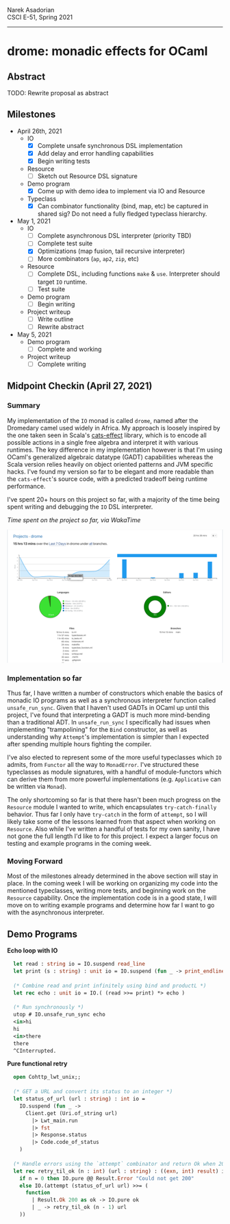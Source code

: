 Narek Asadorian \
CSCI E-51, Spring 2021

---

# drome: monadic effects for OCaml 

## Abstract

TODO: Rewrite proposal as abstract

## Milestones

* April 26th, 2021
  * IO
    - [x] Complete unsafe synchronous DSL implementation
    - [x] Add delay and error handling capabilities
    - [x] Begin writing tests
  * Resource
    - [ ] Sketch out Resource DSL signature
  * Demo program
    - [x] Come up with demo idea to implement via IO and Resource
  * Typeclass
    - [x] Can combinator functionality (bind, map, etc) be captured in shared sig? Do not need a fully fledged typeclass hierarchy.

* May 1, 2021
  * IO
    - [ ] Complete asynchronous DSL interpreter (priority TBD)
    - [ ] Complete test suite
    - [x] Optimizations (map fusion, tail recursive interpreter)
    - [ ] More combinators (`ap`, `ap2`, `zip`, etc)
  * Resource
    - [ ] Complete DSL, including functions `make` & `use`. Interpreter
        should target `IO` runtime.
    - [ ] Test suite
  * Demo program
    - [ ] Begin writing
  * Project writeup
    - [ ] Write outline
    - [ ] Rewrite abstract

* May 5, 2021
  * Demo program
    - [ ] Complete and working
  * Project writeup
    - [ ] Complete writing 

## Midpoint Checkin (April 27, 2021)

### Summary

My implementation of the `IO` monad is called `drome`, named after the Dromedary camel used widely in Africa. My approach is loosely inspired by the one taken seen in Scala's [cats-effect](https://github.com/typelevel/cats-effect) library, which is to encode all possible actions in a single free algebra and interpret it with various runtimes. The key difference in my implementation however is that I'm using OCaml's generalized algebraic datatype (GADT) capabilities whereas the Scala version relies heavily on object oriented patterns and JVM specific hacks. I've found my version so far to be elegant and more readable than the `cats-effect`'s source code, with a predicted tradeoff being runtime performance.

I've spent 20+ hours on this project so far, with a majority of the time being
spent writing and debugging the `IO` DSL interpreter.

_Time spent on the project so far, via WakaTime_

![](img/checkpoint.png)

### Implementation so far

Thus far, I have written a number of constructors which enable the basics of
monadic IO programs as well as a synchronous interpreter function called
`unsafe_run_sync`. Given that I haven't used GADTs in OCaml up until this project, I've found that interpreting a GADT is much more mind-bending than a traditional ADT. In `unsafe_run_sync` I specifically had issues when implementing "trampolining" for the `Bind` constructor, as well as understanding why `Attempt`'s implementation is simpler than I expected after spending multiple hours fighting the compiler.

I've also elected to represent some of the more useful typeclasses which `IO`
admits, from `Functor` all the way to `MonadError`. I've structured these
typeclasses as module signatures, with a handful of module-functors which can
derive them from more powerful implementations (e.g. `Applicative` can be written via `Monad`).

The only shortcoming so far is that there hasn't been much progress on the
`Resource` module I wanted to write, which encapsulates `try-catch-finally`
behavior. Thus far I only have `try-catch` in the form of `attempt`, so I will
likely take some of the lessons learned from that aspect when working on
`Resource`. Also while I've written a handful of tests for my own sanity, I have not gone the full length I'd like to for this project. I expect a larger focus on testing and example programs in the coming week.

### Moving Forward

Most of the milestones already determined in the above section will stay in place. In the coming week I will be working on organizing my code into the mentioned typeclasses, writing more tests, and beginning work on the `Resource`
capability. Once the implementation code is in a good state, I will move on to
writing example programs and determine how far I want to go with the asynchronous interpreter.

## Demo Programs

__Echo loop with IO__

```ocaml
  let read : string io = IO.suspend read_line
  let print (s : string) : unit io = IO.suspend (fun _ -> print_endline s)
  
  (* Combine read and print infinitely using bind and productL *)
  let rec echo : unit io = IO.( (read >>= print) *> echo )

  (* Run synchronously *)
  utop # IO.unsafe_run_sync echo
  <in>hi
  hi
  <in>there
  there
  ^CInterrupted.
```

__Pure functional retry__

```ocaml
  open Cohttp_lwt_unix;;

  (* GET a URL and convert its status to an integer *)
  let status_of_url (url : string) : int io =
    IO.suspend (fun _ ->
      Client.get (Uri.of_string url)
        |> Lwt_main.run
        |> fst
        |> Response.status
        |> Code.code_of_status
    )

  (* Handle errors using the `attempt` combinator and return Ok when 200 *)
  let rec retry_til_ok (n : int) (url : string) : ((exn, int) result) io =
    if n = 0 then IO.pure @@ Result.Error "Could not get 200"
    else IO.(attempt (status_of_url url) >>= (
      function
        | Result.Ok 200 as ok -> IO.pure ok
        | _ -> retry_til_ok (n - 1) url
    ))
    
```

